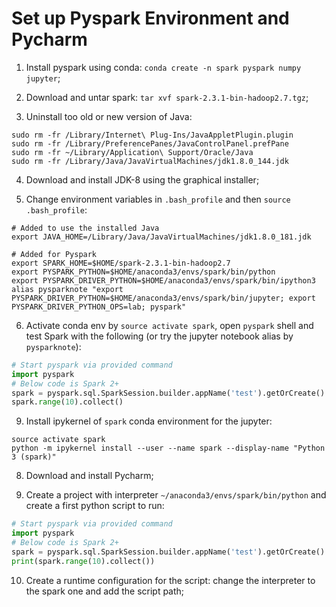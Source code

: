 # Set up Pyspark Environment and Pycharm

1. Install pyspark using conda: `conda create -n spark pyspark numpy jupyter`;

2. Download and untar spark: `tar xvf spark-2.3.1-bin-hadoop2.7.tgz`;

3. Uninstall too old or new version of Java:

```shell
sudo rm -fr /Library/Internet\ Plug-Ins/JavaAppletPlugin.plugin
sudo rm -fr /Library/PreferencePanes/JavaControlPanel.prefPane
sudo rm -fr ~/Library/Application\ Support/Oracle/Java
sudo rm -fr /Library/Java/JavaVirtualMachines/jdk1.8.0_144.jdk
```

4. Download and install JDK-8 using the graphical installer;

5. Change environment variables in `.bash_profile` and then `source .bash_profile`:

```shell
# Added to use the installed Java
export JAVA_HOME=/Library/Java/JavaVirtualMachines/jdk1.8.0_181.jdk

# Added for Pyspark
export SPARK_HOME=$HOME/spark-2.3.1-bin-hadoop2.7
export PYSPARK_PYTHON=$HOME/anaconda3/envs/spark/bin/python
export PYSPARK_DRIVER_PYTHON=$HOME/anaconda3/envs/spark/bin/ipython3
alias pysparknote "export PYSPARK_DRIVER_PYTHON=$HOME/anaconda3/envs/spark/bin/jupyter; export PYSPARK_DRIVER_PYTHON_OPS=lab; pyspark"
```

6. Activate conda env by `source activate spark`, open `pyspark` shell and test Spark with the following (or try the jupyter notebook alias by `pysparknote`):

```python
# Start pyspark via provided command
import pyspark
# Below code is Spark 2+
spark = pyspark.sql.SparkSession.builder.appName('test').getOrCreate()
spark.range(10).collect()
```

9. Install ipykernel of `spark` conda environment for the jupyter:

```shell
source activate spark
python -m ipykernel install --user --name spark --display-name "Python 3 (spark)"
```

8. Download and install Pycharm;

9. Create a project with interpreter `~/anaconda3/envs/spark/bin/python` and create a first python script to run:

```python
# Start pyspark via provided command
import pyspark
# Below code is Spark 2+
spark = pyspark.sql.SparkSession.builder.appName('test').getOrCreate()
print(spark.range(10).collect())
```

10. Create a runtime configuration for the script: change the interpreter to the spark one and add the script path;